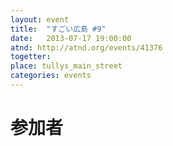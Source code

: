 ```yaml
---
layout: event
title:  "すごい広島 #9"
date:   2013-07-17 19:00:00
atnd: http://atnd.org/events/41376
togetter:
place: tullys_main_street
categories: events
---
```


# 参加者
